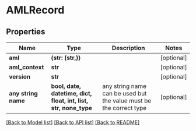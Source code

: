 # AMLRecord


## Properties
Name | Type | Description | Notes
------------ | ------------- | ------------- | -------------
**aml** | **{str: (str,)}** |  | [optional] 
**aml_context** | **str** |  | [optional] 
**version** | **str** |  | [optional] 
**any string name** | **bool, date, datetime, dict, float, int, list, str, none_type** | any string name can be used but the value must be the correct type | [optional]

[[Back to Model list]](../README.md#documentation-for-models) [[Back to API list]](../README.md#documentation-for-api-endpoints) [[Back to README]](../README.md)


